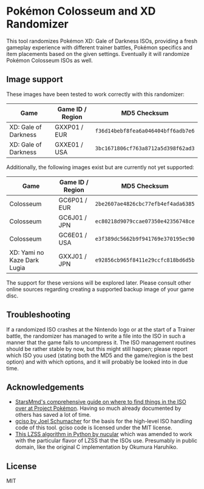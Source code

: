 # Pokémon Colosseum and XD Randomizer

This tool randomizes Pokémon XD: Gale of Darkness ISOs, providing a fresh gameplay
experience with different trainer battles, Pokémon specifics and item placements
based on the given settings. Eventually it will randomize Pokémon Colosseum ISOs
as well.

## Image support

These images have been tested to work correctly with this randomizer:

| Game                        | Game ID / Region | MD5 Checksum                       |
| --------------------------- | -----------------| ---------------------------------- |
| XD: Gale of Darkness        | GXXP01 / EUR     | `f36d14bebf8fea6a046404bff6adb7e6` |
| XD: Gale of Darkness        | GXXE01 / USA     | `3bc1671806cf763a8712a5d398f62ad3` |

Additionally, the following images exist but are currently not yet supported:

| Game                        | Game ID / Region | MD5 Checksum                       |
| --------------------------- | -----------------| ---------------------------------- |
| Colosseum                   | GC6P01 / EUR     | `2be2607ae4826cbc77efb4ef4ada6385` |
| Colosseum                   | GC6J01 / JPN     | `ec80218d9079ccae07350e42356748ce` |
| Colosseum                   | GC6E01 / USA     | `e3f389dc5662b9f941769e370195ec90` |
| XD: Yami no Kaze Dark Lugia | GXXJ01 / JPN     | `e92856cb965f8411e29ccfc818bd6d5b` |

The support for these versions will be explored later. Please consult other online
sources regarding creating a supported backup image of your game disc.

## Troubleshooting
If a randomized ISO crashes at the Nintendo logo or at the start of a Trainer battle, the randomizer
has managed to write a file into the ISO in such a manner that the game fails to uncompress it.
The ISO management routines should be rather stable by now, but this might still happen; please 
report which ISO you used (stating both the MD5 and the game/region is the best option) and 
with which options, and it will probably be looked into in due time.

## Acknowledgements

* [StarsMmd's comprehensive guide on where to find things in the ISO over at Project Pokémon](https://projectpokemon.org/tutorials/rom/stars-pok%C3%A9mon-colosseum-and-xd-hacking-tutorial/).
  Having so much already documented by others has saved a lot of time.
* [gciso by Joel Schumacher](https://github.com/pfirsich/gciso) for the basis for the high-level 
  ISO handling code of this tool. gciso code is licensed under the MIT license.
* [This LZSS algorithm in Python by nucular](https://gist.github.com/nucular/258d544bbd1ba401232ae83a11bd8857)
  which was amended to work with the particular flavor of LZSS that the ISOs use. Presumably in
  public domain, like the original C implementation by Okumura Haruhiko.

## License

MIT
